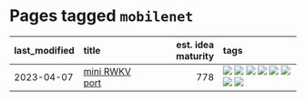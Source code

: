 # Pages tagged `mobilenet`

|last_modified|title|est. idea maturity|tags
|:---|:---|---:|:---|
|2023-04-07|[mini RWKV port](../rust_rwkv.md)|778|[![](https://img.shields.io/badge/tag-RNN-1043a5)](../tags/RNN.md) [![](https://img.shields.io/badge/tag-completed-35b163)](../tags/completed.md) [![](https://img.shields.io/badge/tag-experimental-92ab1c)](../tags/experimental.md) [![](https://img.shields.io/badge/tag-ggml-c4fb38)](../tags/ggml.md) [![](https://img.shields.io/badge/tag-mobilenet-1eefac)](../tags/mobilenet.md) [![](https://img.shields.io/badge/tag-model_compression-3f9741)](../tags/model_compression.md) [![](https://img.shields.io/badge/tag-tooling-c4c41f)](../tags/tooling.md) [![](https://img.shields.io/badge/tag-wip-f14da)](../tags/wip.md)|